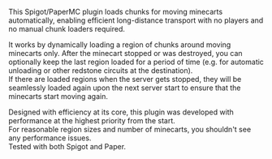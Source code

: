This Spigot/PaperMC plugin loads chunks for moving minecarts automatically, enabling efficient long-distance transport with no players and no manual chunk loaders required.

It works by dynamically loading a region of chunks around moving minecarts only. After the minecart stopped or was destroyed, you can optionally keep the last region loaded for a period of time (e.g. for automatic unloading or other redstone circuits at the destination).  
If there are loaded regions when the server gets stopped, they will be seamlessly loaded again upon the next server start to ensure that the minecarts start moving again.

Designed with efficiency at its core, this plugin was developed with performance at the highest priority from the start.  
For reasonable region sizes and number of minecarts, you shouldn't see any performance issues.  
Tested with both Spigot and Paper.
